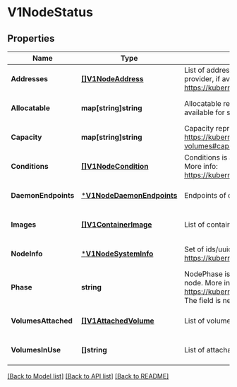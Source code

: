# V1NodeStatus

## Properties
Name | Type | Description | Notes
------------ | ------------- | ------------- | -------------
**Addresses** | [**[]V1NodeAddress**](v1.NodeAddress.md) | List of addresses reachable to the node. Queried from cloud provider, if available. More info: https://kubernetes.io/docs/concepts/nodes/node/#addresses | [optional] [default to null]
**Allocatable** | **map[string]string** | Allocatable represents the resources of a node that are available for scheduling. Defaults to Capacity. | [optional] [default to null]
**Capacity** | **map[string]string** | Capacity represents the total resources of a node. More info: https://kubernetes.io/docs/concepts/storage/persistent-volumes#capacity | [optional] [default to null]
**Conditions** | [**[]V1NodeCondition**](v1.NodeCondition.md) | Conditions is an array of current observed node conditions. More info: https://kubernetes.io/docs/concepts/nodes/node/#condition | [optional] [default to null]
**DaemonEndpoints** | [***V1NodeDaemonEndpoints**](v1.NodeDaemonEndpoints.md) | Endpoints of daemons running on the Node. | [optional] [default to null]
**Images** | [**[]V1ContainerImage**](v1.ContainerImage.md) | List of container images on this node | [optional] [default to null]
**NodeInfo** | [***V1NodeSystemInfo**](v1.NodeSystemInfo.md) | Set of ids/uuids to uniquely identify the node. More info: https://kubernetes.io/docs/concepts/nodes/node/#info | [optional] [default to null]
**Phase** | **string** | NodePhase is the recently observed lifecycle phase of the node. More info: https://kubernetes.io/docs/concepts/nodes/node/#phase The field is never populated, and now is deprecated. | [optional] [default to null]
**VolumesAttached** | [**[]V1AttachedVolume**](v1.AttachedVolume.md) | List of volumes that are attached to the node. | [optional] [default to null]
**VolumesInUse** | **[]string** | List of attachable volumes in use (mounted) by the node. | [optional] [default to null]

[[Back to Model list]](../README.md#documentation-for-models) [[Back to API list]](../README.md#documentation-for-api-endpoints) [[Back to README]](../README.md)


